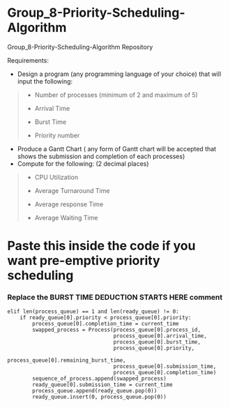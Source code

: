 # Group_8-Priority-Scheduling-Algorithm
Group_8-Priority-Scheduling-Algorithm Repository

Requirements:
- Design a program (any programming language of your choice) that will input the following:
> - Number of processes (minimum of 2 and maximum of 5)
>
> - Arrival Time
>
> - Burst Time
>
> - Priority number
- Produce a Gantt Chart ( any form of Gantt chart will be accepted that shows the submission and completion of each processes)
- Compute for the following: (2 decimal places)
>- CPU Utilization
>
>- Average Turnaround Time
>
>- Average response Time
>
>- Average Waiting Time
 
 # Paste this inside the code if you want pre-emptive priority scheduling
 ### Replace the BURST TIME DEDUCTION STARTS HERE comment
    elif len(process_queue) == 1 and len(ready_queue) != 0:
        if ready_queue[0].priority < process_queue[0].priority:
            process_queue[0].completion_time = current_time
            swapped_process = Process(process_queue[0].process_id,
                                      process_queue[0].arrival_time,
                                      process_queue[0].burst_time,
                                      process_queue[0].priority,
                                      process_queue[0].remaining_burst_time,
                                      process_queue[0].submission_time,
                                      process_queue[0].completion_time)
            sequence_of_process.append(swapped_process)
            ready_queue[0].submission_time = current_time
            process_queue.append(ready_queue.pop(0))
            ready_queue.insert(0, process_queue.pop(0))

